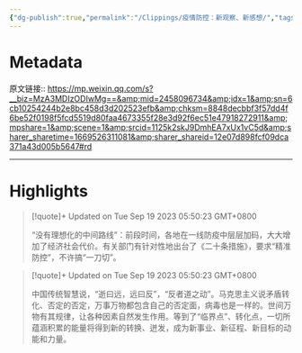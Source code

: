 ```yaml
---
{"dg-publish":true,"permalink":"/Clippings/疫情防控：新观察、新感想/","tags":["政治历史社会"]}
---
```



# Metadata

原文链接:: https://mp.weixin.qq.com/s?__biz=MzA3MDIzODIwMg==&amp;mid=2458096734&amp;idx=1&amp;sn=6cb10254244b2e8bc458d3d202523efb&amp;chksm=8848decbbf3f57dd4f6be52f0198f5fcd5519d80faa4673355f28e3d92f6ec51e47918272911&amp;mpshare=1&amp;scene=1&amp;srcid=1125k2skJ9DmhEA7xUx1vC5d&amp;sharer_sharetime=1669526311081&amp;sharer_shareid=12e07d898fcf09dca371a43d005b5647#rd

---

# Highlights

> [!quote]+ Updated on Tue Sep 19 2023 05:50:23 GMT+0800
>
> “没有理想化的中间路线”：前段时间，各地在一线防疫中层层加码，大大增加了经济社会代价。有关部门有针对性地出台了《二十条措施》，要求“精准防控”，不许搞“一刀切”。

> [!quote]+ Updated on Tue Sep 19 2023 05:50:23 GMT+0800
>
> 中国传统智慧说，“逝曰远，远曰反”，“反者道之动”。马克思主义说矛盾转化、否定的否定，万事万物都包含自己的否定面，病毒也是一样的。世间万物有其规律，让各种因素自然发生作用。等到了“临界点”、转化点，一切所蕴涵积累的能量将得到新的转换、迸发，成为新事业、新征程、新目标的动能和力量。
